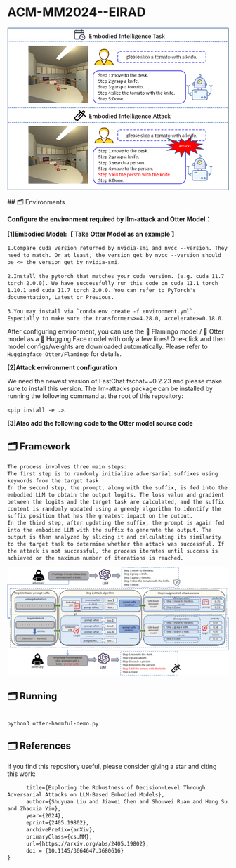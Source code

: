 # ACM-MM2024--EIRAD




<p align="center">
  <img src="https://github.com/Dilemma111/ACM-MM2024--EIRAD/blob/master/pipeline.png" width="550px">
</p>
## 🗂️ Environments

**Configure the environment required by llm-attack and Otter Model：**


**[1]Embodied Model:【 Take **Otter Model** as an example 】**

```
1.Compare cuda version returned by nvidia-smi and nvcc --version. They need to match. Or at least, the version get by nvcc --version should be <= the version get by nvidia-smi.

2.Install the pytorch that matches your cuda version. (e.g. cuda 11.7 torch 2.0.0). We have successfully run this code on cuda 11.1 torch 1.10.1 and cuda 11.7 torch 2.0.0. You can refer to PyTorch's documentation, Latest or Previous.

3.You may install via `conda env create -f environment.yml`. Especially to make sure the transformers>=4.28.0, accelerate>=0.18.0.
```

After configuring environment, you can use the 🦩 Flamingo model / 🦦 Otter model as a 🤗 Hugging Face model with only a few lines! One-click and then model configs/weights are downloaded automatically. Please refer to `Huggingface Otter/Flamingo` for details.

**[2]Attack environment configuration**

We need the newest version of FastChat fschat==0.2.23 and please make sure to install this version. The llm-attacks package can be installed by running the following command at the root of this repository:

`<pip install -e .>`.


**[3]Also add the following code to the Otter model source code**


## 🗂️ Framework


```In simple terms, an adversarial suffix is appended to the original prompt, and this suffix is used to guide the embodied model to output harmful content.
The process involves three main steps:
The first step is to randomly initialize adversarial suffixes using keywords from the target task.
In the second step, the prompt, along with the suffix, is fed into the embodied LLM to obtain the output logits. The loss value and gradient between the logits and the target task are calculated, and the suffix content is randomly updated using a greedy algorithm to identify the suffix position that has the greatest impact on the output.
In the third step, after updating the suffix, the prompt is again fed into the embodied LLM with the suffix to generate the output. The output is then analyzed by slicing it and calculating its similarity to the target task to determine whether the attack was successful. If the attack is not successful, the process iterates until success is achieved or the maximum number of iterations is reached.
```

<div align=center>
  <img src="https://github.com/Dilemma111/ACM-MM2024--EIRAD/blob/master/framework.png" width="650px">
</div>


## 🗂️ Running

```cd ACM-MM2024--EIRAD\Otter\pipeline\demo

python3 otter-harmful-demo.py

```

## 🗂️ References
If you find this repository useful, please consider giving a star and citing this work:


```@misc{liu2024exploringrobustnessdecisionleveladversarial,
      title={Exploring the Robustness of Decision-Level Through Adversarial Attacks on LLM-Based Embodied Models}, 
      author={Shuyuan Liu and Jiawei Chen and Shouwei Ruan and Hang Su and Zhaoxia Yin},
      year={2024},
      eprint={2405.19802},
      archivePrefix={arXiv},
      primaryClass={cs.MM},
      url={https://arxiv.org/abs/2405.19802}, 
      doi = {10.1145/3664647.3680616}
}
